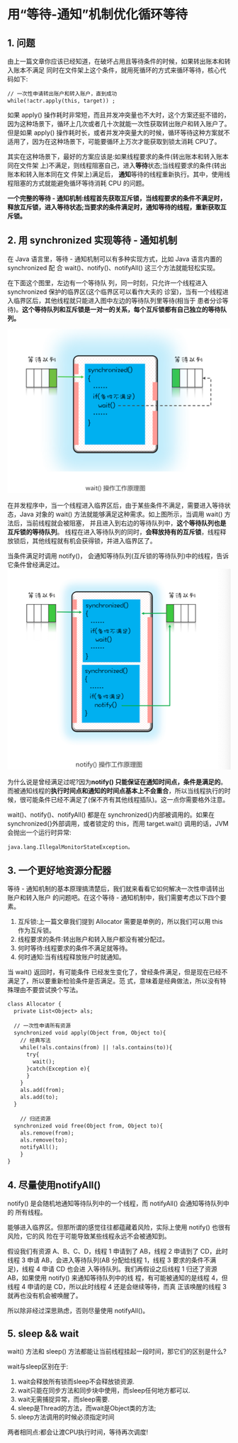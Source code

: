 # 用“等待-通知”机制优化循环等待

## 1. 问题
由上一篇文章你应该已经知道，在破坏占用且等待条件的时候，如果转出账本和转入账本不满足 同时在文件架上这个条件，就用死循环的方式来循环等待，核心代码如下:

```
// 一次性申请转出账户和转入账户，直到成功
while(!actr.apply(this, target)) ;
```
如果 apply() 操作耗时非常短，而且并发冲突量也不大时，这个方案还挺不错的，因为这种场景下，循环上几次或者几十次就能一次性获取转出账户和转入账户了。但是如果 apply() 操作耗时长，或者并发冲突量大的时候，循环等待这种方案就不适用了，因为在这种场景下，可能要循环上万次才能获取到锁太消耗 CPU了。

其实在这种场景下，最好的方案应该是:如果线程要求的条件(转出账本和转入账本同在文件架 上)不满足，则线程阻塞自己，进入**等待**状态;当线程要求的条件(转出账本和转入账本同在文 件架上)满足后，
**通知**等待的线程重新执行。其中，使用线程阻塞的方式就能避免循环等待消耗 CPU 的问题。

**一个完整的等待 - 通知机制:线程首先获取互斥锁，当线程要求的条件不满足时，释放互斥锁，进入等待状态;当要求的条件满足时，通知等待的线程，重新获取互斥锁。**

## 2. 用 synchronized 实现等待 - 通知机制
在 Java 语言里，等待 - 通知机制可以有多种实现方式，比如 Java 语言内置的 synchronized 配 合 wait()、notify()、notifyAll() 这三个方法就能轻松实现。

在下面这个图里，左边有一个等待队 列，同一时刻，只允许一个线程进入 synchronized 保护的临界区(这个临界区可以看作大夫的 诊室)，当有一个线程进入临界区后，其他线程就只能进入图中左边的等待队列里等待(相当于 患者分诊等待)。**这个等待队列和互斥锁是一对一的关系，每个互斥锁都有自己独立的等待队列。**

![](assets/markdown-img-paste-20190421224930223.png)

在并发程序中，当一个线程进入临界区后，由于某些条件不满足，需要进入等待状态，Java 对象的 wait() 方法就能够满足这种需求。如上图所示，当调用 wait() 方法后，当前线程就会被阻塞， 并且进入到右边的等待队列中，**这个等待队列也是互斥锁的等待队列**。 线程在进入等待队列的同时，**会释放持有的互斥锁**，线程释放锁后，其他线程就有机会获得锁，并进入临界区了。

当条件满足时调用 notify()， 会通知等待队列(互斥锁的等待队列)中的线程，告诉它条件曾经满足过。
![](assets/markdown-img-paste-2019042122503982.png)

为什么说是曾经满足过呢?因为**notify() 只能保证在通知时间点，条件是满足的**。而被通知线程的**执行时间点和通知的时间点基本上不会重合**，所以当线程执行的时候，很可能条件已经不满足了(保不齐有其他线程插队)。这一点你需要格外注意。

wait()、notify()、notifyAll() 都是在 synchronized{}内部被调用的。如果在 synchronized{}外部调用，或者锁定的 this，而用 target.wait() 调用的话，JVM 会抛出一个运行时异常:
```
java.lang.IllegalMonitorStateException。
```

## 3. 一个更好地资源分配器
等待 - 通知机制的基本原理搞清楚后，我们就来看看它如何解决一次性申请转出账户和转入账户 的问题吧。在这个等待 - 通知机制中，我们需要考虑以下四个要素。
1. 互斥锁:上一篇文章我们提到 Allocator 需要是单例的，所以我们可以用 this 作为互斥锁。
2. 线程要求的条件:转出账户和转入账户都没有被分配过。
3. 何时等待:线程要求的条件不满足就等待。
4. 何时通知:当有线程释放账户时就通知。

当 wait() 返回时，有可能条件 已经发生变化了，曾经条件满足，但是现在已经不满足了，所以要重新检验条件是否满足。范 式，意味着是经典做法，所以没有特殊理由不要尝试换个写法。

```
class Allocator {
  private List<Object> als;

  // 一次性申请所有资源
  synchronized void apply(Object from, Object to){
    // 经典写法
    while(!als.contains(from) || !als.contains(to)){
      try{
        wait();
      }catch(Exception e){
      }
    }
    als.add(from);
    als.add(to);
  }

    // 归还资源
  synchronized void free(Object from, Object to){
    als.remove(from);
    als.remove(to);
    notifyAll();
    }
}

```

## 4. 尽量使用notifyAll()
notify() 是会随机地通知等待队列中的一个线程，而 notifyAll() 会通知等待队列中的 所有线程。

能够进入临界区。但那所谓的感觉往往都蕴藏着风险，实际上使用 notify() 也很有风险，它的风 险在于可能导致某些线程永远不会被通知到。

假设我们有资源 A、B、C、D，线程 1 申请到了 AB，线程 2 申请到了 CD，此时线程 3 申请 AB，会进入等待队列(AB 分配给线程 1，线程 3 要求的条件不满足)，线程 4 申请 CD 也会进 入等待队列。我们再假设之后线程 1 归还了资源 AB，如果使用 notify() 来通知等待队列中的线 程，有可能被通知的是线程 4，但线程 4 申请的是 CD，所以此时线程 4 还是会继续等待，而真 正该唤醒的线程 3 就再也没有机会被唤醒了。

所以除非经过深思熟虑，否则尽量使用 notifyAll()。

## 5. sleep && wait
wait() 方法和 sleep() 方法都能让当前线程挂起一段时间，那它们的区别是什么?

wait与sleep区别在于:
1. wait会释放所有锁而sleep不会释放锁资源.
2. wait只能在同步方法和同步块中使用，而sleep任何地方都可以.
3. wait无需捕捉异常，而sleep需要.
4. sleep是Thread的方法，而wait是Object类的方法;
5. sleep方法调用的时候必须指定时间

两者相同点:都会让渡CPU执行时间，等待再次调度!
